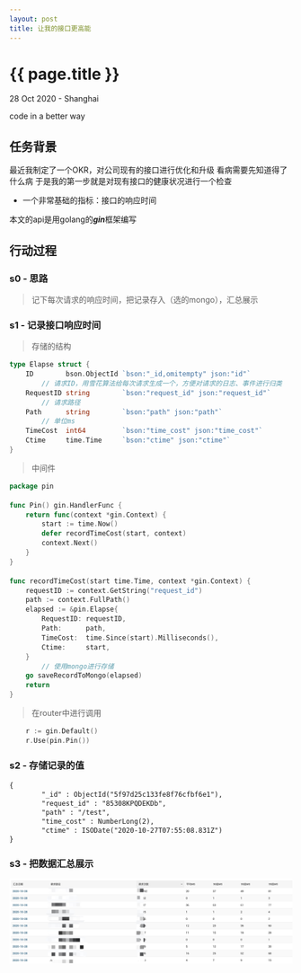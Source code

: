```yaml
---
layout: post
title: 让我的接口更高能
---
```


{{ page.title }}
================

<p class="meta">28 Oct 2020 - Shanghai</p>
<p class="meta">code in a better way</p>

##  任务背景
最近我制定了一个OKR，对公司现有的接口进行优化和升级
看病需要先知道得了什么病
于是我的第一步就是对现有接口的健康状况进行一个检查
- 一个非常基础的指标：接口的响应时间

本文的api是用golang的***gin***框架编写

##  行动过程
### s0 - 思路
> 记下每次请求的响应时间，把记录存入（选的mongo），汇总展示

### s1 - 记录接口响应时间
> 存储的结构
```go
type Elapse struct {
	ID        bson.ObjectId `bson:"_id,omitempty" json:"id"` 
        // 请求ID，用雪花算法给每次请求生成一个，方便对请求的日志、事件进行归类
	RequestID string        `bson:"request_id" json:"request_id"`
        // 请求路径 
	Path      string        `bson:"path" json:"path"`
        // 单位ms
	TimeCost  int64         `bson:"time_cost" json:"time_cost"`
	Ctime     time.Time     `bson:"ctime" json:"ctime"`
}
```
> 中间件
```go
package pin

func Pin() gin.HandlerFunc {
	return func(context *gin.Context) {
		start := time.Now()
		defer recordTimeCost(start, context)
		context.Next()
	}
}

func recordTimeCost(start time.Time, context *gin.Context) {
	requestID := context.GetString("request_id")
	path := context.FullPath()
	elapsed := &pin.Elapse{
		RequestID: requestID,
		Path:      path,
		TimeCost:  time.Since(start).Milliseconds(),
		Ctime:     start,
	}
        // 使用mongo进行存储
	go saveRecordToMongo(elapsed)
	return
}
```
> 在router中进行调用
```go
	r := gin.Default()
	r.Use(pin.Pin())
```
### s2 - 存储记录的值
```mongojs
{
        "_id" : ObjectId("5f97d25c133fe8f76cfbf6e1"),
        "request_id" : "85308KPQDEKDb",
        "path" : "/test",
        "time_cost" : NumberLong(2),
        "ctime" : ISODate("2020-10-27T07:55:08.831Z")
}

```
### s3 - 把数据汇总展示
<img src="/images/posts/2020-10-28/stats.jpg"  alt="example"/>
